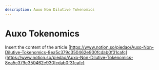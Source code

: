 ```yaml
---
description: Auxo Non Dilutive Tokenomics
---
```


# Auxo Tokenomics

Insert the content of the article [https://www.notion.so/piedao/Auxo-Non-Dilutive-Tokenomics-8ea5c379c350462e930fcdab0f31cafc](https://www.notion.so/piedao/Auxo-Non-Dilutive-Tokenomics-8ea5c379c350462e930fcdab0f31cafc)
